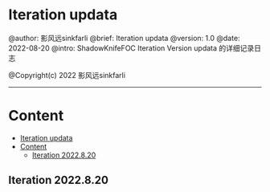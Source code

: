 # Iteration updata
@author: 影风远sinkfarli
@brief: Iteration updata
@version: 1.0
@date: 2022-08-20
@intro:
    ShadowKnifeFOC Iteration Version updata 的详细记录日志

@Copyright(c) 2022 影风远sinkfarli

---

# Content
- [Iteration updata](#iteration-updata)
- [Content](#content)
  - [Iteration 2022.8.20](#iteration-2022820)

## Iteration 2022.8.20